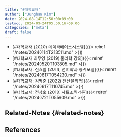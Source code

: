 ```yaml
---
title: "#대학교재"
author: ["Junghan Kim"]
date: 2024-08-14T12:50:00+09:00
lastmod: 2024-09-24T05:50:16+09:00
categories: ["meta"]
draft: false
---
```


-   [#대학교재 (2020) 데이터베이스시스템]({{< relref "/notes/20240114T213511.md" >}})
-   [#대학교재 최무영 (2019) 물리학 강의]({{< relref "/notes/20240520T103805.md" >}})
-   [#대학교재: 신효필 (2014) 언어학과 통계모델]({{< relref "/notes/20240617T054230.md" >}})
-   [#대학교재: 김범준 (2022) 전산물리학]({{< relref "/notes/20240617T110745.md" >}})
-   [#대학교재: 전창호 (2019) 자료조직개론]({{< relref "/notes/20240721T055609.md" >}})


## Related-Notes {#related-notes}

## References

<style>.csl-entry{text-indent: -1.5em; margin-left: 1.5em;}</style><div class="csl-bib-body">
</div>
